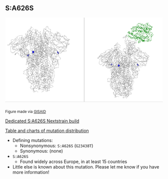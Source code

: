 ## S:A626S
![Figure of S:A626S](/other_figures/626.gif)

<sub>Figure made via [GISAID](https://gisaid.org)</sub>

[Dedicated S:A626S Nextstrain build](https://nextstrain.org/groups/neherlab/ncov/S.A626S?f_region=Europe)

[Table and charts of mutation distribution](cluster_tables/S.A626S_table.md)

- Defining mutations:
    - Nonsynonymous: `S:A626S` (`G23438T`)
    - Synonymous: (none)
- `S:A626S`
    - Found widely across Europe, in at least 15 countries
- Little else is known about this mutation. Please let me know if you have more information!
